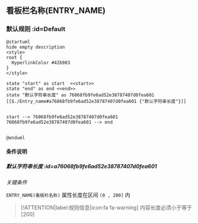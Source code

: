 ## 看板栏名称(ENTRY_NAME) <!-- {docsify-ignore-all} -->

   

### 默认规则 :id=Default

```plantuml
@startuml
hide empty description
<style>
root {
  HyperlinkColor #42b983
}
</style>

state "start" as start  <<start>>
state "end" as end <<end>>
state "默认字符串长度" as 76068fb9fe6ad52e38787407d0fea601 [[$./Entry_name#a76068fb9fe6ad52e38787407d0fea601 {"默认字符串长度"}]]


start --> 76068fb9fe6ad52e38787407d0fea601 
76068fb9fe6ad52e38787407d0fea601 --> end 


@enduml
```

#### 条件说明

##### 默认字符串长度 :id=a76068fb9fe6ad52e38787407d0fea601


*关键条件*


`ENTRY_NAME(看板栏名称)` 属性长度在区间 `(0 , 200]` 内

> [!ATTENTION|label:规则信息|icon:fa fa-warning]
> 内容长度必须小于等于[200]







